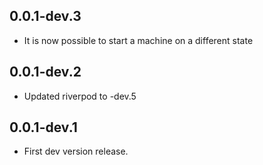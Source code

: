 ## 0.0.1-dev.3

* It is now possible to start a machine on a different state

## 0.0.1-dev.2

* Updated riverpod to -dev.5

## 0.0.1-dev.1

* First dev version release.
